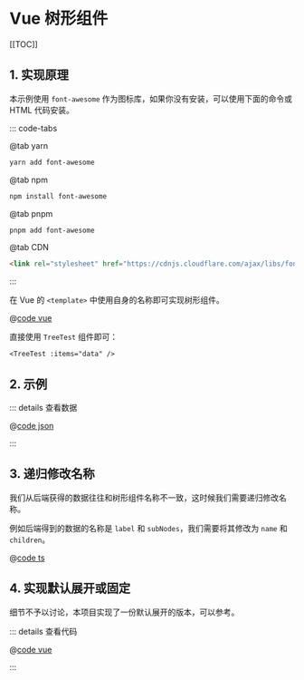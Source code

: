 # Vue 树形组件

[[TOC]]

## 1. 实现原理

本示例使用 `font-awesome` 作为图标库，如果你没有安装，可以使用下面的命令或 HTML 代码安装。

::: code-tabs

@tab yarn

```bash
yarn add font-awesome
```

@tab npm

```bash
npm install font-awesome
```

@tab pnpm

```bash
pnpm add font-awesome
```

@tab CDN

```html
<link rel="stylesheet" href="https://cdnjs.cloudflare.com/ajax/libs/font-awesome/4.7.0/css/font-awesome.min.css">
```

:::

在 Vue 的 `<template>` 中使用自身的名称即可实现树形组件。

@[code vue](@/components/TreeTest.vue)

直接使用 `TreeTest` 组件即可：

```vue
<TreeTest :items="data" />
```

## 2. 示例

<TreeTest :items="data" />

<script setup lang="ts">
import TreeTest from '@/components/TreeTest.vue'
import 'font-awesome/css/font-awesome.css'
import data from '@/data/test-tree.json'
</script>

::: details 查看数据

@[code json](@/data/test-tree.json)

:::

## 3. 递归修改名称

我们从后端获得的数据往往和树形组件名称不一致，这时候我们需要递归修改名称。

例如后端得到的数据的名称是 `label` 和 `subNodes`，我们需要将其修改为 `name` 和 `children`。

@[code ts](./src/transform-tree.ts)

## 4. 实现默认展开或固定

细节不予以讨论，本项目实现了一份默认展开的版本，可以参考。

::: details 查看代码

@[code vue](@/components/TreeNode.vue)

:::
